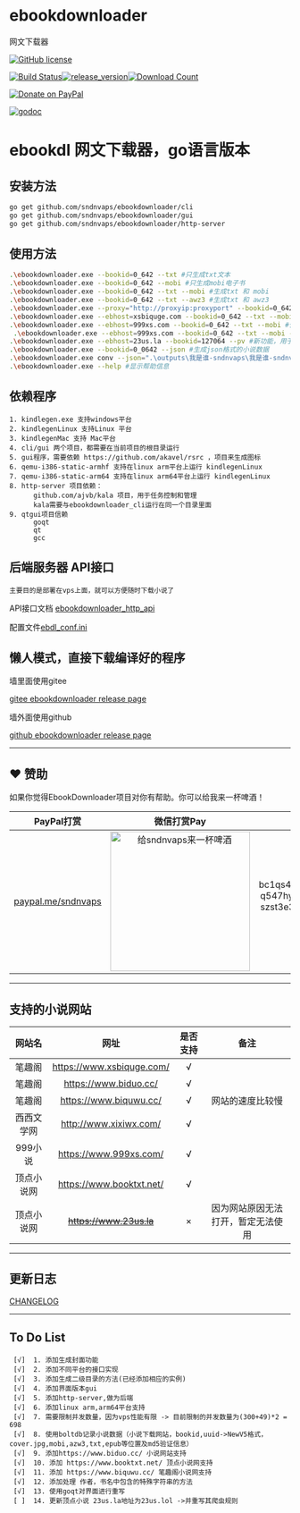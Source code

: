 # ebookdownloader
网文下载器

 [![GitHub license](https://img.shields.io/github/license/sndnvaps/ebookdownloader)](https://github.com/sndnvaps/ebookdownloader/blob/master/LICENSE)

[![Build Status](https://travis-ci.org/sndnvaps/ebookdownloader.svg?branch=master)](https://travis-ci.org/sndnvaps/ebookdownloader)[![release_version](https://img.shields.io/github/release/sndnvaps/ebookdownloader.svg)](https://github.com/sndnvaps/ebookdownloader/releases)[![Download Count](https://img.shields.io/github/downloads/sndnvaps/ebookdownloader/total.svg)](https://github.com/sndnvaps/ebookdownloader/releases)

[![Donate on PayPal](https://img.shields.io/badge/support-PayPal-blue?style=flat-square&logo=PayPal)](https://paypal.me/sndnvaps)



[![godoc](https://img.shields.io/badge/godoc-reference-blue.svg)](https://godoc.org/github.com/sndnvaps/ebookdownloader/)

# ebookdl 网文下载器，go语言版本

  ## 安装方法
  ```bash
  go get github.com/sndnvaps/ebookdownloader/cli
  go get github.com/sndnvaps/ebookdownloader/gui
  go get github.com/sndnvaps/ebookdownloader/http-server
  ```
  ## 使用方法
  ```bash
  .\ebookdownloader.exe --bookid=0_642 --txt #只生成txt文本
  .\ebookdownloader.exe --bookid=0_642 --mobi #只生成mobi电子书
  .\ebookdownloader.exe --bookid=0_642 --txt --mobi #生成txt 和 mobi
  .\ebookdownloader.exe --bookid=0_642 --txt --awz3 #生成txt 和 awz3
  .\ebookdownloader.exe --proxy="http://proxyip:proxyport" --bookid=0_642 --mobi #生成mobi电子书，在下载章节的过程中使用 Proxy
  .\ebookdownloader.exe --ebhost=xsbiquge.com --bookid=0_642 --txt --mobi #使用xsbiquge.com做为下载源，生成txt 和 mobi
  .\ebookdownloader.exe --ebhost=999xs.com --bookid=0_642 --txt --mobi #使用999xs.com做为下载源，生成txt 和 mobi
   .\ebookdownloader.exe --ebhost=999xs.com --bookid=0_642 --txt --mobi --meta #使用999xs.com做为下载源，生成txt,mobi电子书，并生成meta.json文件于小说目录当中
  .\ebookdownloader.exe --ebhost=23us.la --bookid=127064 --pv #新功能，用于打印小说的分卷信息，此时不下载小说任何内容
  .\ebookdownloader.exe --bookid=0_0642 --json #生成json格式的小说数据
  .\ebookdownloader.exe conv --json=".\outputs\我是谁-sndnvaps\我是谁-sndnvaps.json" --txt --mobi #新功能，转换json格式到txt,mobi格式
  .\ebookdownloader.exe --help #显示帮助信息
  ```

  ## 依赖程序 
    1. kindlegen.exe 支持windows平台
    2. kindlegenLinux 支持Linux 平台
    3. kindlegenMac 支持 Mac平台
    4. cli/gui 两个项目，都需要在当前项目的根目录运行
    5. gui程序，需要依赖 https://github.com/akavel/rsrc ，项目来生成图标
    6. qemu-i386-static-armhf 支持在linux arm平台上运行 kindlegenLinux
    7. qemu-i386-static-arm64 支持在linux arm64平台上运行 kindlegenLinux
    8. http-server 项目依赖：
          github.com/ajvb/kala 项目，用于任务控制和管理
          kala需要与ebookdownloader_cli运行在同一个目录里面
    9. qtgui项目信赖
          goqt
          qt
          gcc

  ## 后端服务器 API接口
    主要目的是部署在vps上面，就可以方便随时下载小说了
   API接口文档
[ebookdownloader_http_api](http-server/ebookdownloader_http_api.md)

配置文件[ebdl_conf.ini](conf/ebdl_conf.ini)

  ## 懒人模式，直接下载编译好的程序
  
  墙里面使用gitee

  [gitee ebookdownloader release page](https://gitee.com/sndnvaps/ebookdownloader/releases "https://gitee.com/sndnvaps/ebookdownloader/releases")

墙外面使用github

  [github ebookdownloader release page](https://github.com/sndnvaps/ebookdownloader/releases "https://github.com/sndnvaps/ebookdownloader/releases")

---------------------



## ❤️ 赞助
如果你觉得EbookDownloader项目对你有帮助。你可以给我来一杯啤酒！

| PayPal打赏 | 微信打赏Pay | BTC打赏|
| :-: | :-: | :-: |
| <a href="https://paypal.me/sndnvaps"> paypal.me/sndnvaps </a>  |  <img src="qrcode/Donate_WeChatPay.jpg" width="250" height="250" alt="给sndnvaps来一杯啤酒"/>| bc1qs4zkl0fgh8csu7qn<br/>q547hymn0pxr68qrqw<br/>szst3e304grayanm4se<br/>8asf8 |


-------------

  ## 支持的小说网站

  网站名 | 网址 | 是否支持 | 备注 |
  :-: | :-: | :-: | :-: |
  笔趣阁 | https://www.xsbiquge.com/ | √ |
  笔趣阁 | https://www.biduo.cc/ | √ |
  笔趣阁 | https://www.biquwu.cc/ | √ | 网站的速度比较慢 |
  西西文学网 | http://www.xixiwx.com/ | √ |
  999小说 | https://www.999xs.com/ | √ |
  顶点小说网 | https://www.booktxt.net/ | √ |
  顶点小说网 | <s>https://www.23us.la</s> | × | 因为网站原因无法打开，暂定无法使用 |

------------

  ## 更新日志

  [CHANGELOG](./CHANGELOG "日志文件")

  -----------

  ## To Do List

     [√]  1. 添加生成封面功能
     [√]  2. 添加不同平台的接口实现
     [√]  3. 添加生成二级目录的方法(已经添加相应的实例)
     [√]  4. 添加界面版本gui
     [√]  5. 添加http-server,做为后端
     [√]  6. 添加linux arm,arm64平台支持
     [√]  7. 需要限制并发数量，因为vps性能有限 -> 目前限制的并发数量为(300+49)*2 = 698
     [√]  8. 使用boltdb记录小说数据（小说下载网站，bookid,uuid->NewV5格式，cover.jpg,mobi,azw3,txt,epub等位置及md5验证信息）
     [√]  9. 添加https://www.biduo.cc/ 小说网站支持
     [√]  10. 添加 https://www.booktxt.net/ 顶点小说网支持
     [√]  11. 添加 https://www.biquwu.cc/ 笔趣阁小说网支持
     [√]  12. 添加处理 作者，书名中包含的特殊字符串的方法
     [√]  13. 使用goqt对界面进行重写
     [ ]  14. 更新顶点小说 23us.la地址为23us.lol ->并重写其爬虫规则
